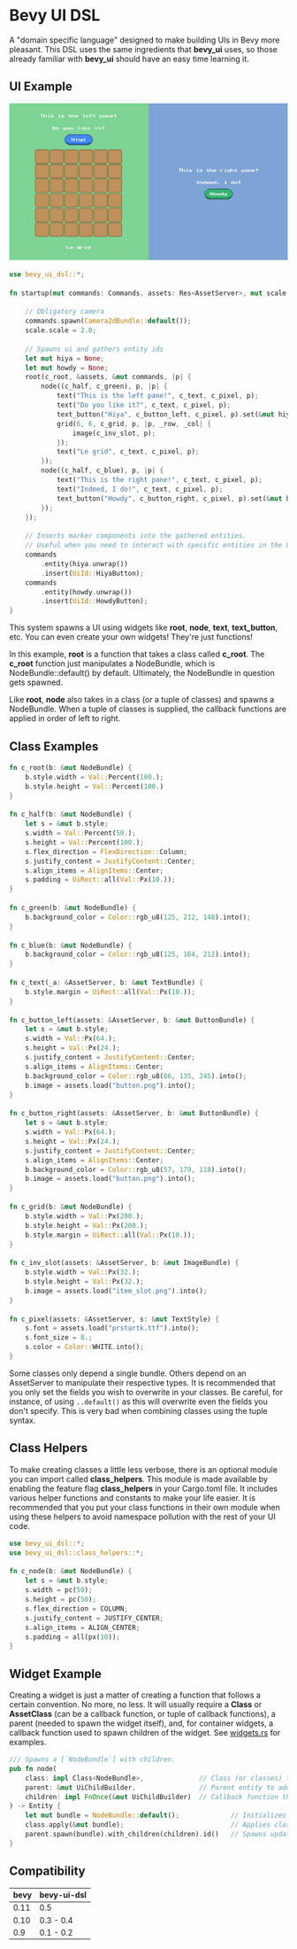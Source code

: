 # Bevy UI DSL

A "domain specific language" designed to make building UIs in Bevy more pleasant. This DSL uses the same ingredients that **bevy_ui** uses, so those already familiar with **bevy_ui** should have an easy time learning it.

## UI Example

![Example Image](example.png)

```rust
use bevy_ui_dsl::*;

fn startup(mut commands: Commands, assets: Res<AssetServer>, mut scale: ResMut<UiScale>) {

    // Obligatory camera
    commands.spawn(Camera2dBundle::default());
    scale.scale = 2.0;

    // Spawns ui and gathers entity ids
    let mut hiya = None;
    let mut howdy = None;
    root(c_root, &assets, &mut commands, |p| {                                  // Spawns the root NodeBundle. AssetServer gets propagated.
        node((c_half, c_green), p, |p| {                                        // Spawns the left pane as a NodeBundle.
            text("This is the left pane!", c_text, c_pixel, p);                 // Spawns a TextBundle.
            text("Do you like it?", c_text, c_pixel, p);
            text_button("Hiya", c_button_left, c_pixel, p).set(&mut hiya);      // Spawns a ButtonBundle with a TextBundle child in the middle. Convenience widget.
            grid(6, 6, c_grid, p, |p, _row, _col| {                             // Spawns a NodeBundle container with a NodeBundle for each cell (6x6).
                image(c_inv_slot, p);
            });
            text("Le grid", c_text, c_pixel, p);
        });
        node((c_half, c_blue), p, |p| {
            text("This is the right pane!", c_text, c_pixel, p);
            text("Indeed, I do!", c_text, c_pixel, p);
            text_button("Howdy", c_button_right, c_pixel, p).set(&mut howdy);
        });
    });

    // Inserts marker components into the gathered entities.
    // Useful when you need to interact with specific entities in the UI.
    commands
        .entity(hiya.unwrap())
        .insert(UiId::HiyaButton);
    commands
        .entity(howdy.unwrap())
        .insert(UiId::HowdyButton);
}

```

This system spawns a UI using widgets like **root**, **node**, **text**, **text_button**, etc.
You can even create your own widgets! They're just functions!

In this example, **root** is a function that takes a class called **c_root**. The **c_root** function just manipulates a NodeBundle, which is NodeBundle::default() by default. Ultimately, the NodeBundle in question gets spawned.

Like **root**, **node** also takes in a class (or a tuple of classes) and spawns a NodeBundle. When a tuple of classes is supplied, the callback functions are applied in order of left to right.

## Class Examples

```rust
fn c_root(b: &mut NodeBundle) {
    b.style.width = Val::Percent(100.);
    b.style.height = Val::Percent(100.)
}

fn c_half(b: &mut NodeBundle) {
    let s = &mut b.style;
    s.width = Val::Percent(50.);
    s.height = Val::Percent(100.);
    s.flex_direction = FlexDirection::Column;
    s.justify_content = JustifyContent::Center;
    s.align_items = AlignItems::Center;
    s.padding = UiRect::all(Val::Px(10.));
}

fn c_green(b: &mut NodeBundle) {
    b.background_color = Color::rgb_u8(125, 212, 148).into();
}

fn c_blue(b: &mut NodeBundle) {
    b.background_color = Color::rgb_u8(125, 164, 212).into();
}

fn c_text(_a: &AssetServer, b: &mut TextBundle) {
    b.style.margin = UiRect::all(Val::Px(10.));
}

fn c_button_left(assets: &AssetServer, b: &mut ButtonBundle) {
    let s = &mut b.style;
    s.width = Val::Px(64.);
    s.height = Val::Px(24.);
    s.justify_content = JustifyContent::Center;
    s.align_items = AlignItems::Center;
    b.background_color = Color::rgb_u8(66, 135, 245).into();
    b.image = assets.load("button.png").into();
}

fn c_button_right(assets: &AssetServer, b: &mut ButtonBundle) {
    let s = &mut b.style;
    s.width = Val::Px(64.);
    s.height = Val::Px(24.);
    s.justify_content = JustifyContent::Center;
    s.align_items = AlignItems::Center;
    b.background_color = Color::rgb_u8(57, 179, 118).into();
    b.image = assets.load("button.png").into();
}

fn c_grid(b: &mut NodeBundle) {
    b.style.width = Val::Px(200.);
    b.style.height = Val::Px(200.);
    b.style.margin = UiRect::all(Val::Px(10.));
}

fn c_inv_slot(assets: &AssetServer, b: &mut ImageBundle) {
    b.style.width = Val::Px(32.);
    b.style.height = Val::Px(32.);
    b.image = assets.load("item_slot.png").into();
}

fn c_pixel(assets: &AssetServer, s: &mut TextStyle) {
    s.font = assets.load("prstartk.ttf").into();
    s.font_size = 8.;
    s.color = Color::WHITE.into();
}
```

Some classes only depend a single bundle. Others depend on an AssetServer to manipulate their respective types.
It is recommended that you only set the fields you wish to overwrite in your classes. Be careful, for instance, of using ```..default()``` as this will overwrite even the fields you don't specify. This is very bad when combining classes using the tuple syntax.

## Class Helpers
To make creating classes a little less verbose, there is an optional module you can import called **class_helpers**.
This module is made available by enabling the feature flag **class_helpers** in your Cargo.toml file. It includes various helper functions and constants to make your life easier. It is recommended that you put your class functions in their own module when using these helpers to avoid namespace pollution with the rest of your UI code.

```rust
use bevy_ui_dsl::*;
use bevy_ui_dsl::class_helpers::*;

fn c_node(b: &mut NodeBundle) {
    let s = &mut b.style;
    s.width = pc(50);
    s.height = pc(50);
    s.flex_direction = COLUMN;
    s.justify_content = JUSTIFY_CENTER;
    s.align_items = ALIGN_CENTER;
    s.padding = all(px(10));
}
```


## Widget Example
Creating a widget is just a matter of creating a function that follows a certain convention. No more, no less. It will usually require a **Class<T>** or **AssetClass<T>** (can be a callback function, or tuple of callback functions), a parent (needed to spawn the widget itself), and, for container widgets, a callback function used to spawn children of the widget. See [widgets.rs](src/widgets.rs) for examples.
```rust
/// Spawns a [`NodeBundle`] with children.
pub fn node(
    class: impl Class<NodeBundle>,              // Class (or classes) that manipulate the bundle.
    parent: &mut UiChildBuilder,                // Parent entity to add NodeBundle to.
    children: impl FnOnce(&mut UiChildBuilder)  // Callback function that spawns children of the newly spawned NodeBundle.
) -> Entity {
    let mut bundle = NodeBundle::default();             // Initializes the NodeBundle.
    class.apply(&mut bundle);                           // Applies class (or classes) to that bundle.
    parent.spawn(bundle).with_children(children).id()   // Spawns updated bundle with children!
}

```

## Compatibility

| bevy | bevy-ui-dsl |
| ---- | ----------- |
| 0.11 | 0.5         |
| 0.10 | 0.3 - 0.4   |
| 0.9  | 0.1 - 0.2   |
